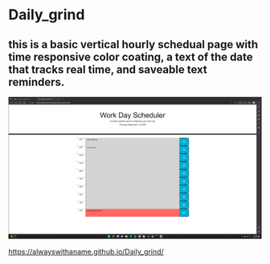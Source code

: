 # Daily_grind

## this is a basic vertical hourly schedual page with time responsive color coating, a text of the date that tracks real time, and saveable text reminders. 

![img of schedual](./Assets/Screenshot%202022-09-01%20173435.png)

https://alwayswithaname.github.io/Daily_grind/